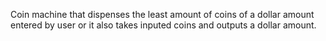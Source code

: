 Coin machine that dispenses the least amount of coins of a dollar amount entered by user or it also takes inputed coins and outputs a dollar amount.
